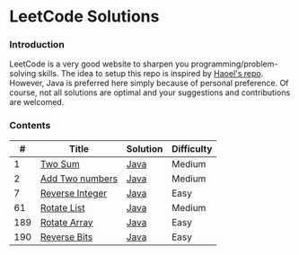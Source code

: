 LeetCode Solutions
====================================================

### Introduction

LeetCode is a very good website to sharpen you programming/problem-solving skills. The idea to setup this repo
is inspired by [Haoel's repo](https://github.com/haoel/leetcode). However, Java is preferred here simply because
of personal preference. Of course, not all solutions are optimal and your suggestions and contributions are welcomed.

### Contents
| # | Title | Solution | Difficulty |
|---| ----- | -------- | ---------- |
|1|[Two Sum](https://leetcode.com/problems/two-sum/)|[Java](./algorithms/two-sum/)|Medium|
|2|[Add Two numbers](https://leetcode.com/problems/add-two-numbers/)|[Java](./algorithms/add-two-numbers/)|Medium|
|7|[Reverse Integer](https://leetcode.com/problems/reverse-integer/)|[Java](./algorithms/reverse-integer/)|Easy|
|61|[Rotate List](https://leetcode.com/problems/rotate-list/)|[Java](./algorithms/rotate-list/)|Medium|
|189|[Rotate Array](https://leetcode.com/problems/rotate-array/)|[Java](./algorithms/rotate-array/)|Easy|
|190|[Reverse Bits](https://leetcode.com/problems/reverse-bits/)|[Java](./algorithms/reverse-bits/)|Easy|


